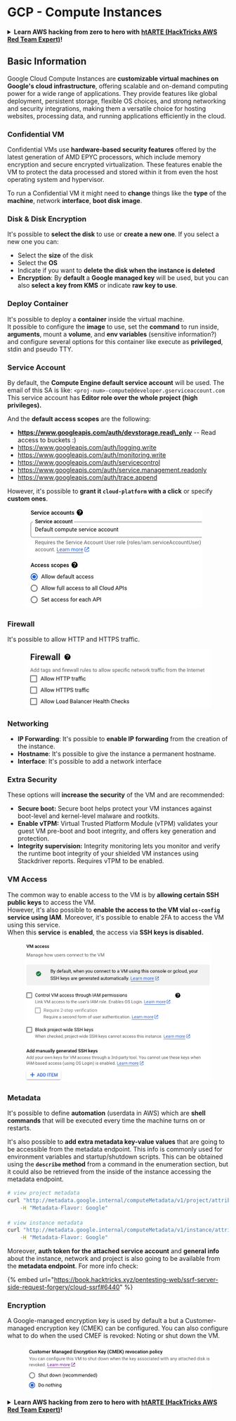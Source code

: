 # GCP - Compute Instances

<details>

<summary><strong>Learn AWS hacking from zero to hero with</strong> <a href="https://training.hacktricks.xyz/courses/arte"><strong>htARTE (HackTricks AWS Red Team Expert)</strong></a><strong>!</strong></summary>

Other ways to support HackTricks:

* If you want to see your **company advertised in HackTricks** or **download HackTricks in PDF** Check the [**SUBSCRIPTION PLANS**](https://github.com/sponsors/carlospolop)!
* Get the [**official PEASS & HackTricks swag**](https://peass.creator-spring.com)
* Discover [**The PEASS Family**](https://opensea.io/collection/the-peass-family), our collection of exclusive [**NFTs**](https://opensea.io/collection/the-peass-family)
* **Join the** 💬 [**Discord group**](https://discord.gg/hRep4RUj7f) or the [**telegram group**](https://t.me/peass) or **follow** me on **Twitter** 🐦 [**@carlospolopm**](https://twitter.com/carlospolopm)**.**
* **Share your hacking tricks by submitting PRs to the** [**HackTricks**](https://github.com/carlospolop/hacktricks) and [**HackTricks Cloud**](https://github.com/carlospolop/hacktricks-cloud) github repos.

</details>

## Basic Information

Google Cloud Compute Instances are **customizable virtual machines on Google's cloud infrastructure**, offering scalable and on-demand computing power for a wide range of applications. They provide features like global deployment, persistent storage, flexible OS choices, and strong networking and security integrations, making them a versatile choice for hosting websites, processing data, and running applications efficiently in the cloud.

### Confidential VM

Confidential VMs use **hardware-based security features** offered by the latest generation of AMD EPYC processors, which include memory encryption and secure encrypted virtualization. These features enable the VM to protect the data processed and stored within it from even the host operating system and hypervisor.

To run a Confidential VM it might need to **change** things like the **type** of the **machine**, network **interface**, **boot disk image**.

### Disk & Disk Encryption

It's possible to **select the disk** to use or **create a new one**. If you select a new one you can:

* Select the **size** of the disk
* Select the **OS**
* Indicate if you want to **delete the disk when the instance is deleted**
* **Encryption**: By **default** a **Google managed key** will be used, but you can also **select a key from KMS** or indicate **raw key to use**.

### Deploy Container

It's possible to deploy a **container** inside the virtual machine.\
It possible to configure the **image** to use, set the **command** to run inside, **arguments**, mount a **volume**, and **env variables** (sensitive information?) and configure several options for this container like execute as **privileged**, stdin and pseudo TTY.

### Service Account

By default, the **Compute Engine default service account** will be used. The email of this SA is like: `<proj-num>-compute@developer.gserviceaccount.com`\
This service account has **Editor role over the whole project (high privileges).**

And the **default access scopes** are the following:

* **https://www.googleapis.com/auth/devstorage.read\_only** -- Read access to buckets :)
* https://www.googleapis.com/auth/logging.write
* https://www.googleapis.com/auth/monitoring.write
* https://www.googleapis.com/auth/servicecontrol
* https://www.googleapis.com/auth/service.management.readonly
* https://www.googleapis.com/auth/trace.append

However, it's possible to **grant it `cloud-platform` with a click** or specify **custom ones**.

<figure><img src="../../../../.gitbook/assets/image (138).png" alt=""><figcaption></figcaption></figure>

### Firewall

It's possible to allow HTTP and HTTPS traffic.

<figure><img src="../../../../.gitbook/assets/image (137).png" alt=""><figcaption></figcaption></figure>

### Networking

* **IP Forwarding**: It's possible to **enable IP forwarding** from the creation of the instance.
* **Hostname**: It's possible to give the instance a permanent hostname.
* **Interface**: It's possible to add a network interface

### Extra Security

These options will **increase the security** of the VM and are recommended:

* **Secure boot:** Secure boot helps protect your VM instances against boot-level and kernel-level malware and rootkits.
* **Enable vTPM:** Virtual Trusted Platform Module (vTPM) validates your guest VM pre-boot and boot integrity, and offers key generation and protection.
* **Integrity supervision:** Integrity monitoring lets you monitor and verify the runtime boot integrity of your shielded VM instances using Stackdriver reports. Requires vTPM to be enabled.

### VM Access

The common way to enable access to the VM is by **allowing certain SSH public keys** to access the VM.\
However, it's also possible to **enable the access to the VM vial `os-config` service using IAM**. Moreover, it's possible to enable 2FA to access the VM using this service.\
When this **service** is **enabled**, the access via **SSH keys is disabled.**

<figure><img src="../../../../.gitbook/assets/image (139).png" alt=""><figcaption></figcaption></figure>

### Metadata

It's possible to define **automation** (userdata in AWS) which are **shell commands** that will be executed every time the machine turns on or restarts.

It's also possible to **add extra metadata key-value values** that are going to be accessible from the metadata endpoint. This info is commonly used for environment variables and startup/shutdown scripts. This can be obtained using the **`describe` method** from a command in the enumeration section, but it could also be retrieved from the inside of the instance accessing the metadata endpoint.

```bash
# view project metadata
curl "http://metadata.google.internal/computeMetadata/v1/project/attributes/?recursive=true&alt=text" \
    -H "Metadata-Flavor: Google"

# view instance metadata
curl "http://metadata.google.internal/computeMetadata/v1/instance/attributes/?recursive=true&alt=text" \
    -H "Metadata-Flavor: Google"
```

Moreover, **auth token for the attached service account** and **general info** about the instance, network and project is also going to be available from the **metadata endpoint**. For more info check:

{% embed url="https://book.hacktricks.xyz/pentesting-web/ssrf-server-side-request-forgery/cloud-ssrf#6440" %}

### Encryption

A Google-managed encryption key is used by default a but a Customer-managed encryption key (CMEK) can be configured. You can also configure what to do when the used CMEF is revoked: Noting or shut down the VM.

<figure><img src="../../../../.gitbook/assets/image (140).png" alt=""><figcaption></figcaption></figure>

<details>

<summary><strong>Learn AWS hacking from zero to hero with</strong> <a href="https://training.hacktricks.xyz/courses/arte"><strong>htARTE (HackTricks AWS Red Team Expert)</strong></a><strong>!</strong></summary>

Other ways to support HackTricks:

* If you want to see your **company advertised in HackTricks** or **download HackTricks in PDF** Check the [**SUBSCRIPTION PLANS**](https://github.com/sponsors/carlospolop)!
* Get the [**official PEASS & HackTricks swag**](https://peass.creator-spring.com)
* Discover [**The PEASS Family**](https://opensea.io/collection/the-peass-family), our collection of exclusive [**NFTs**](https://opensea.io/collection/the-peass-family)
* **Join the** 💬 [**Discord group**](https://discord.gg/hRep4RUj7f) or the [**telegram group**](https://t.me/peass) or **follow** me on **Twitter** 🐦 [**@carlospolopm**](https://twitter.com/carlospolopm)**.**
* **Share your hacking tricks by submitting PRs to the** [**HackTricks**](https://github.com/carlospolop/hacktricks) and [**HackTricks Cloud**](https://github.com/carlospolop/hacktricks-cloud) github repos.

</details>
